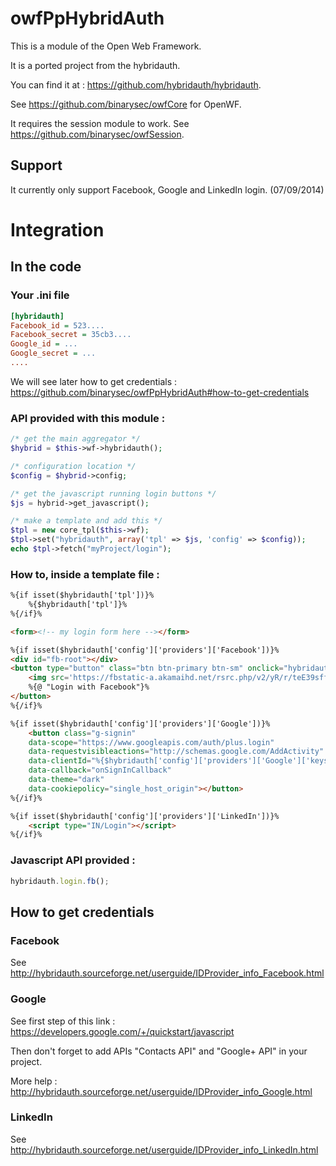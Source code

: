 # owfPpHybridAuth

This is a module of the Open Web Framework.

It is a ported project from the hybridauth.

You can find it at : https://github.com/hybridauth/hybridauth.

See https://github.com/binarysec/owfCore for OpenWF.

It requires the session module to work. See https://github.com/binarysec/owfSession.

## Support

It currently only support Facebook, Google and LinkedIn login. (07/09/2014)

# Integration

## In the code

### Your .ini file
```ini
[hybridauth]
Facebook_id = 523....
Facebook_secret = 35cb3....
Google_id = ...
Google_secret = ...
....
```
We will see later how to get credentials : https://github.com/binarysec/owfPpHybridAuth#how-to-get-credentials

### API provided with this module :
```php
/* get the main aggregator */
$hybrid = $this->wf->hybridauth();

/* configuration location */
$config = $hybrid->config;

/* get the javascript running login buttons */
$js = hybrid->get_javascript();

/* make a template and add this */
$tpl = new core_tpl($this->wf);
$tpl->set("hybridauth", array('tpl' => $js, 'config' => $config));
echo $tpl->fetch("myProject/login");
```

### How to, inside a template file :
```html
%{if isset($hybridauth['tpl'])}%
	%{$hybridauth['tpl']}%
%{/if}%

<form><!-- my login form here --></form>

%{if isset($hybridauth['config']['providers']['Facebook'])}%
<div id="fb-root"></div>
<button type="button" class="btn btn-primary btn-sm" onclick="hybridauth.login.fb();">
	<img src='https://fbstatic-a.akamaihd.net/rsrc.php/v2/yR/r/teE39sffXW8.png' alt='Facebook' />
	%{@ "Login with Facebook"}%
</button>
%{/if}%

%{if isset($hybridauth['config']['providers']['Google'])}%
	<button class="g-signin"
	data-scope="https://www.googleapis.com/auth/plus.login"
	data-requestvisibleactions="http://schemas.google.com/AddActivity"
	data-clientId="%{$hybridauth['config']['providers']['Google']['keys']['id']}%"
	data-callback="onSignInCallback"
	data-theme="dark"
	data-cookiepolicy="single_host_origin"></button>
%{/if}%

%{if isset($hybridauth['config']['providers']['LinkedIn'])}%
	<script type="IN/Login"></script>
%{/if}%

```

### Javascript API provided :
```js
hybridauth.login.fb();
```

## How to get credentials

### Facebook
See http://hybridauth.sourceforge.net/userguide/IDProvider_info_Facebook.html

### Google
See first step of this link : https://developers.google.com/+/quickstart/javascript

Then don't forget to add APIs "Contacts API" and "Google+ API" in your project.

More help : http://hybridauth.sourceforge.net/userguide/IDProvider_info_Google.html

### LinkedIn
See http://hybridauth.sourceforge.net/userguide/IDProvider_info_LinkedIn.html
